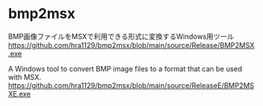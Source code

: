 # bmp2msx

BMP画像ファイルをMSXで利用できる形式に変換するWindows用ツール
https://github.com/hra1129/bmp2msx/blob/main/source/Release/BMP2MSX.exe

A Windows tool to convert BMP image files to a format that can be used with MSX.
https://github.com/hra1129/bmp2msx/blob/main/source/ReleaseE/BMP2MSXE.exe

